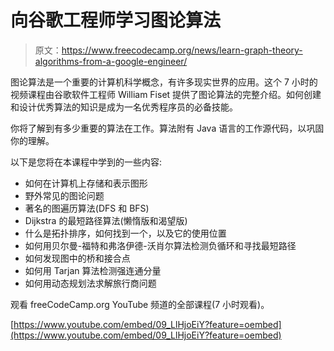 # 向谷歌工程师学习图论算法

> 原文：<https://www.freecodecamp.org/news/learn-graph-theory-algorithms-from-a-google-engineer/>

图论算法是一个重要的计算机科学概念，有许多现实世界的应用。这个 7 小时的视频课程由谷歌软件工程师 William Fiset 提供了图论算法的完整介绍。如何创建和设计优秀算法的知识是成为一名优秀程序员的必备技能。

你将了解到有多少重要的算法在工作。算法附有 Java 语言的工作源代码，以巩固你的理解。

以下是您将在本课程中学到的一些内容:

*   如何在计算机上存储和表示图形
*   野外常见的图论问题
*   著名的图遍历算法(DFS 和 BFS)
*   Dijkstra 的最短路径算法(懒惰版和渴望版)
*   什么是拓扑排序，如何找到一个，以及它的使用位置
*   如何用贝尔曼-福特和弗洛伊德-沃肖尔算法检测负循环和寻找最短路径
*   如何发现图中的桥和接合点
*   如何用 Tarjan 算法检测强连通分量
*   如何用动态规划法求解旅行商问题

观看 freeCodeCamp.org YouTube 频道的全部课程(7 小时观看)。

[https://www.youtube.com/embed/09_LlHjoEiY?feature=oembed](https://www.youtube.com/embed/09_LlHjoEiY?feature=oembed)